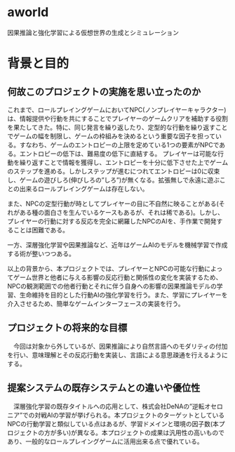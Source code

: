 # aworld
因果推論と強化学習による仮想世界の生成とシミュレーション

# 背景と目的

## 何故このプロジェクトの実施を思い立ったのか
これまで、ロールプレイングゲームにおいてNPC(ノンプレイヤーキャラクター)は、情報提供や行動を共にすることでプレイヤーのゲームクリアを補助する役割を果たしてきた。特に、同じ発言を繰り返したり、定型的な行動を繰り返すことでゲームの幅を制限し、ゲームの枠組みを決めるという重要な因子を担っている。すなわち、ゲームのエントロピーの上限を定めている1つの要素がNPCである。エントロピーの低下は、難易度の低下に直結する。
プレイヤーは可能な行動を繰り返すことで情報を獲得し、エントロピーを十分に低下させた上でゲームのステップを進める。しかしステップが進むにつれてエントロピーは0に収束し、ゲームの遊びしろ(伸びしろの”しろ”)が無くなる。拡張無しで永遠に遊ぶことの出来るロールプレイングゲームは存在しない。

また、NPCの定型行動が時としてプレイヤーの目に不自然に映ることがある(それがある種の面白さを生んでいるケースもあるが、それは稀である)。しかし、プレイヤーの行動に対する反応を完全に網羅したNPCのAIを、手作業で開発することは困難である。

一方、深層強化学習や因果推論など、近年はゲームAIのモデルを機械学習で作成する術が整いつつある。

以上の背景から、本プロジェクトでは、プレイヤーとNPCの可能な行動によってゲーム世界と他者に与える影響の反応行動と関係性の変化を実装するため、NPCの観測範囲での他者行動とそれに伴う自身への影響の因果推論モデルの学習、生命維持を目的とした行動AIの強化学習を行う。また、学習にプレイヤーを介入させるため、簡単なゲームインターフェースの実装を行う。

## プロジェクトの将来的な目標
　今回は対象から外しているが、因果推論により自然言語へのモダリティの付加を行い、意味理解とその反応行動を実装し、言語による意思疎通を行えるようにする。

## 提案システムの既存システムとの違いや優位性
　深層強化学習の既存タイトルへの応用として、株式会社DeNAの”逆転オセロニア”での対戦AIの学習が挙げられる。本プロジェクトのターゲットとしているNPCの行動学習と類似している点はあるが、学習ドメインと環境の因子数(本プロジェクトの方が多い)が異なる。本プロジェクトの成果は汎用性の高いものであり、一般的なロールプレイングゲームに活用出来る点で優れている。
